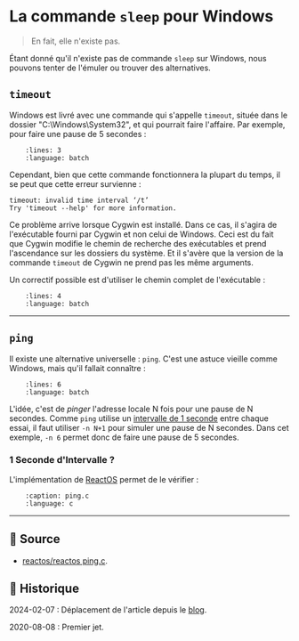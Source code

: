 # La commande `sleep` pour Windows

> En fait, elle n'existe pas.

Étant donné qu'il n'existe pas de commande `sleep` sur Windows, nous pouvons tenter de l'émuler ou trouver des alternatives.

## `timeout`

Windows est livré avec une commande qui s'appelle `timeout`, située dans le dossier "C:\Windows\System32", et qui pourrait faire l'affaire. Par exemple, pour faire une pause de 5 secondes :

```{literalinclude} snippets/la-commande-sleep-pour-windows.bat
    :lines: 3
    :language: batch
```

Cependant, bien que cette commande fonctionnera la plupart du temps, il se peut que cette erreur survienne :

```{code-block}
timeout: invalid time interval ‘/t’
Try 'timeout --help' for more information.
```

Ce problème arrive lorsque Cygwin est installé. Dans ce cas, il s'agira de l'exécutable fourni par Cygwin et non celui de Windows. Ceci est du fait que Cygwin modifie le chemin de recherche des exécutables et prend l'ascendance sur les dossiers du système. Et il s'avère que la version de la commande `timeout` de Cygwin ne prend pas les même arguments.

Un correctif possible est d'utiliser le chemin complet de l'exécutable :

```{literalinclude} snippets/la-commande-sleep-pour-windows.bat
    :lines: 4
    :language: batch
```

---

## `ping`

Il existe une alternative universelle : `ping`. C'est une astuce vieille comme Windows, mais qu'il fallait connaître :

```{literalinclude} snippets/la-commande-sleep-pour-windows.bat
    :lines: 6
    :language: batch
```

L'idée, c'est de *pinger* l'adresse locale N fois pour une pause de N secondes.
Comme `ping` utilise un [intervalle de 1 seconde](seconde-d-intervalle) entre chaque essai, il faut utiliser `-n N+1` pour simuler une pause de N secondes. Dans cet exemple, `-n 6` permet donc de faire une pause de 5 secondes.

### 1 Seconde d'Intervalle ?

L'implémentation de [ReactOS](https://reactos.org) permet de le vérifier :

```{literalinclude} snippets/la-commande-sleep-pour-windows.c
    :caption: ping.c
    :language: c
```

---

## 🎣 Source

- [reactos/reactos ping.c](https://github.com/reactos/reactos/blob/893a3c9d030fd8b078cbd747eeefd3f6ce57e560/base/applications/network/ping/ping.c#L145-L155).

## 📜 Historique

2024-02-07
: Déplacement de l'article depuis le [blog](https://www.tiger-222.fr/?d=2019/10/17/16/53/57-la-commande-sleep-pour-windows).

2020-08-08
: Premier jet.
